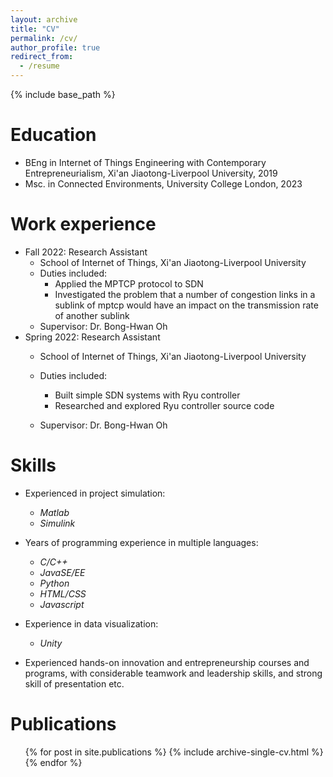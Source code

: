 ```yaml
---
layout: archive
title: "CV"
permalink: /cv/
author_profile: true
redirect_from:
  - /resume
---
```


{% include base_path %}

Education
======
* BEng in  Internet of Things Engineering with Contemporary Entrepreneurialism, Xi'an Jiaotong-Liverpool University, 2019
* Msc. in Connected Environments, University College London, 2023

Work experience
======
* Fall 2022: Research Assistant
  * School of Internet of Things, Xi'an Jiaotong-Liverpool University
  * Duties included: 
    * Applied the MPTCP protocol to SDN
    * Investigated the problem that a number of congestion links in a sublink of mptcp would have an impact on the transmission rate of  another sublink
  * Supervisor: Dr. Bong-Hwan Oh
* Spring 2022: Research Assistant
  * School of Internet of Things, Xi'an Jiaotong-Liverpool University
  * Duties included:
    * Built simple SDN systems with Ryu controller
    * Researched and explored Ryu controller source code
  
  * Supervisor: Dr. Bong-Hwan Oh
  
Skills
======
* Experienced in project simulation: 
  * <I>Matlab</I>
  * <I>Simulink</I>
* Years of programming experience in multiple languages:
  * <I>C/C++</I>
  * <I>JavaSE/EE</I>
  * <I>Python</I>
  * <I>HTML/CSS</I>
  * <I>Javascript</I>
* Experience in data visualization: 
  * <I>Unity</I>

* Experienced hands-on innovation and entrepreneurship courses and programs, with considerable teamwork and leadership skills,  and strong skill of presentation etc.

Publications
======
  <ul>{% for post in site.publications %}
    {% include archive-single-cv.html %}
  {% endfor %}</ul>